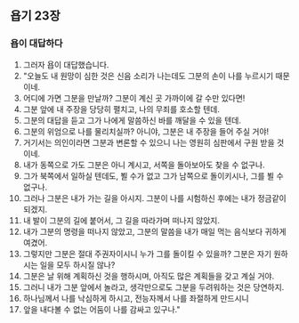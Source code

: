 ## 욥기 23장

### 욥이 대답하다
1. 그러자 욥이 대답했습니다.
2. "오늘도 내 원망이 심한 것은 신음 소리가 나는데도 그분의 손이 나를 누르시기 때문이네.
3. 어디에 가면 그분을 만날까? 그분이 계신 곳 가까이에 갈 수만 있다면!
4. 그분 앞에 내 주장을 당당히 펼치고, 나의 무죄를 호소할 텐데.
5. 그분의 대답을 듣고 그가 나에게 말씀하신 바를 깨달을 수 있을 텐데.
6. 그분의 위엄으로 나를 물리치실까? 아니야, 그분은 내 주장을 들어 주실 거야!
7. 거기서는 의인이라면 그분과 변론할 수 있으니 나는 영원히 심판에서 구원 받을 것이네.
8. 내가 동쪽으로 가도 그분은 아니 계시고, 서쪽을 돌아보아도 찾을 수 없구나.
9. 그가 북쪽에서 일하실 텐데도, 뵐 수가 없고 그가 남쪽으로 돌이키시나, 그를 뵐 수 없구나.
10. 그러나 그분은 내가 가는 길을 아시지. 그분이 나를 시험하신 후에는 내가 정금같이 되겠지.
11. 내 발이 그분의 길에 붙어서, 그 길을 따라가며 떠나지 않았지.
12. 내가 그분의 명령을 떠나지 않았고, 그분의 말씀을 내가 매일 먹는 음식보다 귀하게 여겼어.
13. 그렇지만 그분은 절대 주권자이시니 누가 그를 돌이킬 수 있을까? 그분은 자기 원하시는 일을 모두 하시질 않나?
14. 그분은 날 위해 계획하신 것을 행하시며, 아직도 많은 계획들을 갖고 계실 거야.
15. 그러니 내가 그분 앞에서 놀라고, 생각만으로도 그분을 두려워하는 것은 당연하지.
16. 하나님께서 나를 낙심하게 하시고, 전능자께서 나를 좌절하게 만드시니
17. 앞을 내다볼 수 없는 어둠이 나를 감싸고 있구나."